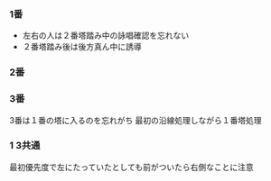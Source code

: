 ### 1番
- 左右の人は２番塔踏み中の詠唱確認を忘れない
- ２番塔踏み後は後方真ん中に誘導
### 2番
### 3番
3番は１番の塔に入るのを忘れがち 最初の沿線処理しながら１番塔処理

### 1 3共通

最初優先度で左にたっていたとしても前がついたら右側なことに注意